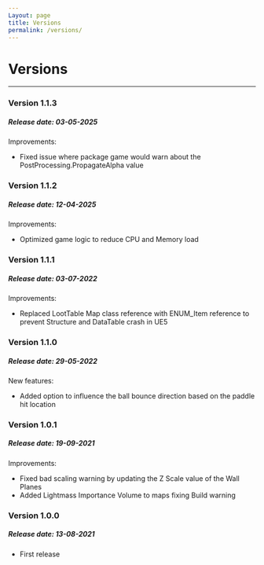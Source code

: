 ```yaml
---
Layout: page
title: Versions
permalink: /versions/
---
```


# Versions

***

### Version 1.1.3

##### Release date: 03-05-2025

Improvements:

* Fixed issue where package game would warn about the PostProcessing.PropagateAlpha value

### Version 1.1.2

##### Release date: 12-04-2025

Improvements:

* Optimized game logic to reduce CPU and Memory load

### Version 1.1.1

##### Release date: 03-07-2022

Improvements:

* Replaced LootTable Map class reference with ENUM_Item reference to prevent Structure and DataTable crash in UE5

### Version 1.1.0

##### Release date: 29-05-2022

New features:

* Added option to influence the ball bounce direction based on the paddle hit location

### Version 1.0.1

##### Release date: 19-09-2021

Improvements:

* Fixed bad scaling warning by updating the Z Scale value of the Wall Planes
* Added Lightmass Importance Volume to maps fixing Build warning

### Version 1.0.0

##### Release date: 13-08-2021

* First release
